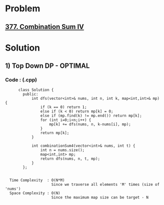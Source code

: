 # Problem

## [377. Combination Sum IV](https://leetcode.com/problems/combination-sum-iv/)


# Solution 

## 1) Top Down DP - OPTIMAL

       
      
      
   ### Code : (.cpp)
    
          class Solution {
            public:
                int dfs(vector<int>& nums, int n, int k, map<int,int>& mp) {
                    if (k == 0) return 1;
                    else if (k < 0) return mp[k] = 0;
                    else if (mp.find(k) != mp.end()) return mp[k]; 
                    for (int i=0;i<n;i++) {
                        mp[k] += dfs(nums, n, k-nums[i], mp);
                    } 
                    return mp[k];
                }

                int combinationSum4(vector<int>& nums, int t) {
                    int n = nums.size();
                    map<int,int> mp;
                    return dfs(nums, n, t, mp);
                }
            };

 
      Time Complexity  : O(N*M) 
                         Since we traverse all elements 'M' times (size of 'nums')
      Space Complexity : O(N)
                         Since the maximum map size can be target - N
